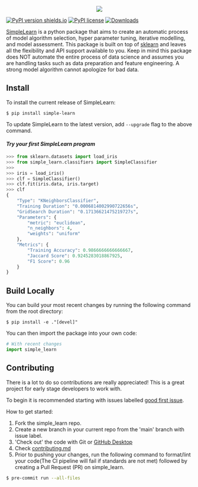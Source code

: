 <p align="center">
    <img src="/img/logo.png">
</p>

[![PyPI version shields.io](https://img.shields.io/pypi/v/simple-learn.svg?kill_cache=1)](https://pypi.python.org/pypi/simple-learn/)
[![PyPI license](https://img.shields.io/pypi/l/simple-learn.svg?left_color=black)](https://pypi.python.org/pypi/simple-learn/)
[![Downloads](https://static.pepy.tech/personalized-badge/simple-learn?kill_cache=1&period=total&units=international_system&left_color=grey&right_color=orange&left_text=downloads)](https://pepy.tech/project/simple-learn)

[SimpleLearn](https://pypi.org/project/simple-learn/) is a python package that aims to create an automatic process of model algorithm selection, hyper parameter tuning, iterative modelling, and model assessment. This package is built on top of [sklearn](https://scikit-learn.org/) and leaves all the flexibility and API support available to you. Keep in mind this package does NOT automate the entire process of data science and assumes you are handling tasks such as data preparation and feature engineering. A strong model algorithm cannot apologize for bad data.

## Install

To install the current release of SimpleLearn:
```
$ pip install simple-learn
```
To update SimpleLearn to the latest version, add `--upgrade` flag to the above command.

#### *Try your first SimpleLearn program*
```python
>>> from sklearn.datasets import load_iris
>>> from simple_learn.classifiers import SimpleClassifier
>>>
>>> iris = load_iris()
>>> clf = SimpleClassifier()
>>> clf.fit(iris.data, iris.target)
>>> clf
{
    "Type": "KNeighborsClassifier",
    "Training Duration": "0.0006814002990722656s",
    "GridSearch Duration": "0.17136621475219727s",
    "Parameters": {
        "metric": "euclidean",
        "n_neighbors": 4,
        "weights": "uniform"
    },
    "Metrics": {
        "Training Accuracy": 0.9866666666666667,
        "Jaccard Score": 0.9245283018867925,
        "F1 Score": 0.96
    }
}
```

## Build Locally

You can build your most recent changes by running the following command from the root directory:
```
$ pip install -e ."[devel]"
```

You can then import the package into your own code:
```python
# With recent changes
import simple_learn
```

## Contributing

There is a lot to do so contributions are really appreciated! This is a great project for early stage developers to work with.

To begin it is recommended starting with issues labelled [good first issue](https://github.com/skekre98/simple_learn/issues?q=is%3Aissue+is%3Aopen+label%3A%22good+first+issue%22).


How to get started:

1. Fork the simple_learn repo.
2. Create a new branch in your current repo from the 'main' branch with issue label.
3. 'Check out' the code with Git or [GitHub Desktop](https://desktop.github.com/)
4. Check [contributing.md](CONTRIBUTING.md)
5. Prior to pushing your changes, run the following command to format/lint your code(The CI pipeline will fail if standards are not met) followed by creating a Pull Request (PR) on simple_learn.
```bash
$ pre-commit run --all-files
```
